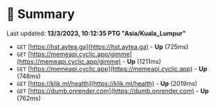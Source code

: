 # 📖 Summary
Last updated: **13/3/2023, 10:12:35 PTG "Asia/Kuala_Lumpur"**

- `GET` [https://hst.aytea.ga](https://hst.aytea.ga) - **Up** (725ms)
- `GET` [https://memeapi.cyclic.app/gimme](https://memeapi.cyclic.app/gimme) - **Up** (1211ms)
- `GET` [https://memeapi.cyclic.app](https://memeapi.cyclic.app) - **Up** (748ms)
- `GET` [https://klik.ml/health](https://klik.ml/health) - **Up** (2019ms)
- `GET` [https://dumb.onrender.com](https://dumb.onrender.com) - **Up** (762ms)
